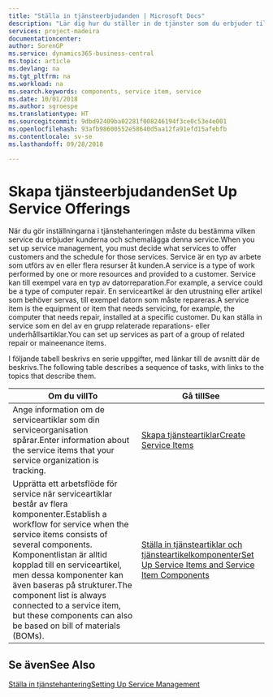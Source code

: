 ```yaml
---
title: "Ställa in tjänsteerbjudanden | Microsoft Docs"
description: "Lär dig hur du ställer in de tjänster som du erbjuder till dina kunder."
services: project-madeira
documentationcenter: 
author: SorenGP
ms.service: dynamics365-business-central
ms.topic: article
ms.devlang: na
ms.tgt_pltfrm: na
ms.workload: na
ms.search.keywords: components, service item, service
ms.date: 10/01/2018
ms.author: sgroespe
ms.translationtype: HT
ms.sourcegitcommit: 9dbd92409ba02281f008246194f3ce0c53e4e001
ms.openlocfilehash: 93afb98600552e58640d5aa12fa91efd15afebfb
ms.contentlocale: sv-se
ms.lasthandoff: 09/28/2018

---
```


# <a name="set-up-service-offerings"></a><span data-ttu-id="71985-103">Skapa tjänsteerbjudanden</span><span class="sxs-lookup"><span data-stu-id="71985-103">Set Up Service Offerings</span></span>
<span data-ttu-id="71985-104">När du gör inställningarna i tjänstehanteringen måste du bestämma vilken service du erbjuder kunderna och schemalägga denna service.</span><span class="sxs-lookup"><span data-stu-id="71985-104">When you set up service management, you must decide what services to offer customers and the schedule for those services.</span></span> <span data-ttu-id="71985-105">Service är en typ av arbete som utförs av en eller flera resurser åt kunden.</span><span class="sxs-lookup"><span data-stu-id="71985-105">A service is a type of work performed by one or more resources and provided to a customer.</span></span> <span data-ttu-id="71985-106">Service kan till exempel vara en typ av datorreparation.</span><span class="sxs-lookup"><span data-stu-id="71985-106">For example, a service could be a type of computer repair.</span></span> <span data-ttu-id="71985-107">En serviceartikel är den utrustning eller artikel som behöver servas, till exempel datorn som måste repareras.</span><span class="sxs-lookup"><span data-stu-id="71985-107">A service item is the equipment or item that needs servicing, for example, the computer that needs repair, installed at a specific customer.</span></span> <span data-ttu-id="71985-108">Du kan ställa in service som en del av en grupp relaterade reparations- eller underhållsartiklar.</span><span class="sxs-lookup"><span data-stu-id="71985-108">You can set up services as part of a group of related repair or maineenance items.</span></span>  
  
<span data-ttu-id="71985-109">I följande tabell beskrivs en serie uppgifter, med länkar till de avsnitt där de beskrivs.</span><span class="sxs-lookup"><span data-stu-id="71985-109">The following table describes a sequence of tasks, with links to the topics that describe them.</span></span>  
  
|<span data-ttu-id="71985-110">**Om du vill**</span><span class="sxs-lookup"><span data-stu-id="71985-110">**To**</span></span>|<span data-ttu-id="71985-111">**Gå till**</span><span class="sxs-lookup"><span data-stu-id="71985-111">**See**</span></span>|  
|------------|-------------|  
|<span data-ttu-id="71985-112">Ange information om de serviceartiklar som din serviceorganisation spårar.</span><span class="sxs-lookup"><span data-stu-id="71985-112">Enter information about the service items that your service organization is tracking.</span></span>|[<span data-ttu-id="71985-113">Skapa tjänsteartiklar</span><span class="sxs-lookup"><span data-stu-id="71985-113">Create Service Items</span></span>](service-how-to-create-service-items.md)|  
|<span data-ttu-id="71985-114">Upprätta ett arbetsflöde för service när serviceartiklar består av flera komponenter.</span><span class="sxs-lookup"><span data-stu-id="71985-114">Establish a workflow for service when the service items consists of several components.</span></span> <span data-ttu-id="71985-115">Komponentlistan är alltid kopplad till en serviceartikel, men dessa komponenter kan även baseras på strukturer.</span><span class="sxs-lookup"><span data-stu-id="71985-115">The component list is always connected to a service item, but these components can also be based on bill of materials (BOMs).</span></span>|[<span data-ttu-id="71985-116">Ställa in tjänsteartiklar och tjänsteartikelkomponenter</span><span class="sxs-lookup"><span data-stu-id="71985-116">Set Up Service Items and Service Item Components</span></span>](service-how-setup-service-items.md)|  
  
## <a name="see-also"></a><span data-ttu-id="71985-117">Se även</span><span class="sxs-lookup"><span data-stu-id="71985-117">See Also</span></span>  
[<span data-ttu-id="71985-118">Ställa in tjänstehantering</span><span class="sxs-lookup"><span data-stu-id="71985-118">Setting Up Service Management</span></span>](service-setup-service.md)   
